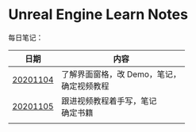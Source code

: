 # Unreal Engine Learn Notes

每日笔记：

| 日期                                                         | 内容                                          |
| ------------------------------------------------------------ | --------------------------------------------- |
| [20201104](https://github.com/lugf027/UnrealEngineNotes/blob/main/record/20201104.md) | 了解界面窗格，改 Demo，笔记，<br>确定视频教程 |
| [20201105](https://github.com/lugf027/UnrealEngineNotes/blob/main/record/20201105.md) | 跟进视频教程着手写，笔记<br>确定书籍          |
|                                                              |                                               |

